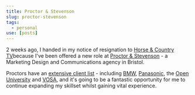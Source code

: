 ```yaml
---
title: Proctor & Stevenson
slug: proctor-stevenson
tags:
  - personal
use: [posts]
---
```

2 weeks ago, I handed in my notice of resignation to [Horse & Country TV](http://horseandcountry.tv)because I've been offered a new role at [Proctor & Stevenson](http://proctors.co.uk) - a Marketing Design and Communications agency in Bristol.

Proctors have an [extensive client list](http://www.proctors.co.uk/clients) - including [BMW](http://www.proctors.co.uk/clients/bmw-financial-services), [Panasonic](http://www.proctors.co.uk/clients/panasonic), the [Open University](http://www.proctors.co.uk/clients/open-university) and [VOSA](http://www.proctors.co.uk/clients/vosa), and it's going to be a fantastic opportunity for me to continue expanding my skillset whilst gaining vital experience.
